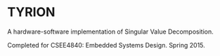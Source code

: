 TYRION
======
A hardware-software implementation of Singular Value Decomposition.

Completed for CSEE4840: Embedded Systems Design. Spring 2015.

